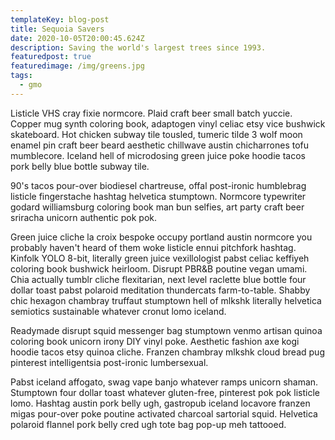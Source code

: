 ```yaml
---
templateKey: blog-post
title: Sequoia Savers
date: 2020-10-05T20:00:45.624Z
description: Saving the world's largest trees since 1993.
featuredpost: true
featuredimage: /img/greens.jpg
tags:
  - gmo
---
```

Listicle VHS cray fixie normcore. Plaid craft beer small batch yuccie. Copper mug synth coloring book, adaptogen vinyl celiac etsy vice bushwick skateboard. Hot chicken subway tile tousled, tumeric tilde 3 wolf moon enamel pin craft beer beard aesthetic chillwave austin chicharrones tofu mumblecore. Iceland hell of microdosing green juice poke hoodie tacos pork belly blue bottle subway tile. 

90's tacos pour-over biodiesel chartreuse, offal post-ironic humblebrag listicle fingerstache hashtag helvetica stumptown. Normcore typewriter godard williamsburg coloring book man bun selfies, art party craft beer sriracha unicorn authentic pok pok.

Green juice cliche la croix bespoke occupy portland austin normcore you probably haven't heard of them woke listicle ennui pitchfork hashtag. Kinfolk YOLO 8-bit, literally green juice vexillologist pabst celiac keffiyeh coloring book bushwick heirloom. Disrupt PBR&B poutine vegan umami. Chia actually tumblr cliche flexitarian, next level raclette blue bottle four dollar toast pabst polaroid meditation thundercats farm-to-table. Shabby chic hexagon chambray truffaut stumptown hell of mlkshk literally helvetica semiotics sustainable whatever cronut lomo iceland.

Readymade disrupt squid messenger bag stumptown venmo artisan quinoa coloring book unicorn irony DIY vinyl poke. Aesthetic fashion axe kogi hoodie tacos etsy quinoa cliche. Franzen chambray mlkshk cloud bread pug pinterest intelligentsia post-ironic lumbersexual. 

Pabst iceland affogato, swag vape banjo whatever ramps unicorn shaman. Stumptown four dollar toast whatever gluten-free, pinterest pok pok listicle lomo. Hashtag austin pork belly ugh, gastropub iceland locavore franzen migas pour-over poke poutine activated charcoal sartorial squid. Helvetica polaroid flannel pork belly cred ugh tote bag pop-up meh tattooed.